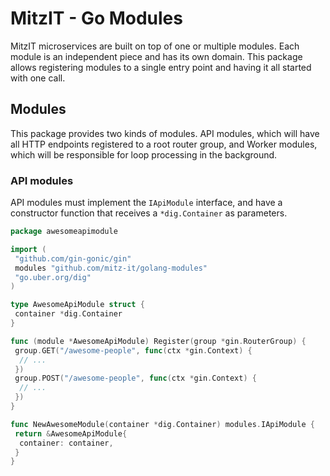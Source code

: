 # MitzIT - Go Modules

MitzIT microservices are built on top of one or multiple modules. Each module is an independent piece and has its own domain. This package allows registering modules to a single entry point and having it all started with one call.

## Modules

This package provides two kinds of modules. API modules, which will have all HTTP endpoints registered to a root router group, and Worker modules, which will be responsible for loop processing in the background.

### API modules

API modules must implement the `IApiModule` interface, and have a constructor function that receives a `*dig.Container` as parameters.

```go
package awesomeapimodule

import (
 "github.com/gin-gonic/gin"
 modules "github.com/mitz-it/golang-modules"
 "go.uber.org/dig"
)

type AwesomeApiModule struct {
 container *dig.Container
}

func (module *AwesomeApiModule) Register(group *gin.RouterGroup) {
 group.GET("/awesome-people", func(ctx *gin.Context) {
  // ...
 })
 group.POST("/awesome-people", func(ctx *gin.Context) {
  // ...
 })
}

func NewAwesomeModule(container *dig.Container) modules.IApiModule {
 return &AwesomeApiModule{
  container: container,
 }
}
```
